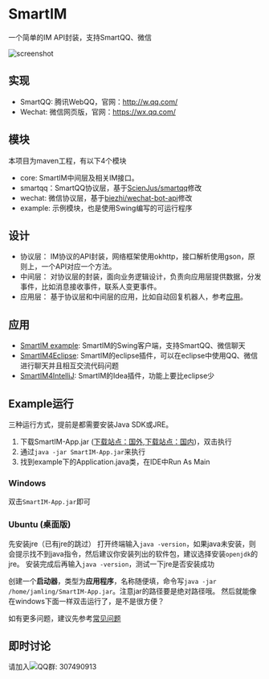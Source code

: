 # SmartIM
一个简单的IM API封装，支持SmartQQ、微信

![screenshot](https://raw.githubusercontent.com/Jamling/SmartIM/master/example/example.png)

## 实现

- SmartQQ: 腾讯WebQQ，官网：http://w.qq.com/
- Wechat: 微信网页版，官网：https://wx.qq.com/

## 模块

本项目为maven工程，有以下4个模块

- core: SmartIM中间层及相关IM接口。
- smartqq：SmartQQ协议层，基于[ScienJus/smartqq](https://github.com/ScienJus/smartqq)修改
- wechat: 微信协议层，基于[biezhi/wechat-bot-api](https://github.com/biezhi/wechat-bot-api)修改
- example: 示例模块，也是使用Swing编写的可运行程序

## 设计

- 协议层： IM协议的API封装，网络框架使用okhttp，接口解析使用gson，原则上，一个API对应一个方法。
- 中间层： 对协议层的封装，面向业务逻辑设计，负责向应用层提供数据，分发事件，比如消息接收事件，联系人变更事件。
- 应用层： 基于协议层和中间层的应用，比如自动回复机器人，参考[应用](#应用)。

## 应用

- [SmartIM example](https://jamling.github.com/jws): SmartIM的Swing客户端，支持SmartQQ、微信聊天
- [SmartIM4Eclipse](https://github.com/Jamling/SmartIM4Eclipse): SmartIM的eclipse插件，可以在eclipse中使用QQ、微信进行聊天并且相互交流代码问题
- [SmartIM4IntelliJ](https://github.com/Jamling/SmartIM4IntelliJ): SmartIM的Idea插件，功能上要比eclipse少

## Example运行

三种运行方式，提前是都需要安装Java SDK或JRE。

1. 下载SmartIM-App.jar ([下载站点：国外](https://jamling.github.com/jws/SmartIM-App.jar),[下载站点：国内](http://dl.ieclipse.cn/jws/SmartIM-App.jar))，双击执行
2. 通过`java -jar SmartIM-App.jar`来执行
3. 找到example下的Application.java类，在IDE中Run As Main

### Windows

双击`SmartIM-App.jar`即可

### Ubuntu (桌面版)
先安装jre（已有jre的跳过）
 打开终端输入`java -version`，如果java未安装，则会提示找不到java指令，然后建议你安装列出的软件包，建议选择安装`openjdk`的jre。
 安装完成后再输入`java -version`，测试一下jre是否安装成功

创建一个**启动器**，类型为**应用程序**，名称随便填，命令写`java -jar /home/jamling/SmartIM-App.jar`。注意jar的路径要是绝对路径哦。
然后就能像在windows下面一样双击运行了，是不是很方便？

如有更多问题，建议先参考[常见问题]

## 即时讨论
请加入![QQ群: 307490913](group.png)

[常见问题]:https://github.com/Jamling/SmartIM/wiki/%E5%B8%B8%E8%A7%81%E9%97%AE%E9%A2%98

